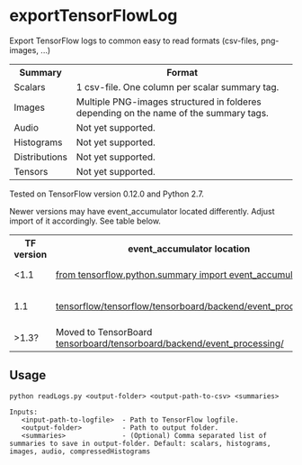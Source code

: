 # exportTensorFlowLog
Export TensorFlow logs to common easy to read formats (csv-files, png-images, ...)
<table>
<tr>
<th>Summary</th>
<th>Format</th>
</tr>
<tr>
<td>Scalars</td>
<td>1 csv-file. One column per scalar summary tag.</td>
</tr>
<tr>
<td>Images</td>
<td>Multiple PNG-images structured in folderes depending on the name of the summary tags.</td>
</tr>
<tr>
<td>Audio</td>
<td>Not yet supported.</td>
</tr>
<tr>
<td>Histograms</td>
<td>Not yet supported.</td>
</tr>
<tr>
<td>Distributions</td>
<td>Not yet supported.</td>
</tr>
<tr>
<td>Tensors</td>
<td>Not yet supported.</td>
</tr>
</table>

Tested on TensorFlow version 0.12.0 and Python 2.7.

Newer versions may have event_accumulator located differently. Adjust import of it accordingly. See table below.

<table>
<tr>
<th>TF version</th>
<th>event_accumulator location</th>
<th>event_accumulator import</th>
</tr>
<tr>
<td>&lt;1.1</td>
<td><a href="https://github.com/tensorflow/tensorflow/tree/c62a66bcd4d6f009e0b416055e2ecb8ef50fd0aa/tensorflow/python/summary">from tensorflow.python.summary import event_accumulator</a></td>
<td>from tensorflow.python.summary import event_accumulator</td>
</tr>
<tr>
<td>1.1</td>
<td><a href="https://github.com/tensorflow/tensorflow/tree/1ec6ed51182adf8f1b03a3188c16cd8a45ca6c85/tensorflow/tensorboard/backend/event_processing">tensorflow/tensorflow/tensorboard/backend/event_processing</a></td>
<td>from tensorflow.tensorboard.backend.event_processing import event_accumulator</td>
</tr>
<tr>
<td>&gt;1.3?</td>
<td>Moved to TensorBoard<br>
<a href="https://github.com/tensorflow/tensorboard/tree/master/tensorboard/backend/event_processing">tensorboard/tensorboard/backend/event_processing/</a></td>
<td>from ??? import event_accumulator</td>
</tr>
</table>

## Usage

```
python readLogs.py <output-folder> <output-path-to-csv> <summaries>

Inputs:
   <input-path-to-logfile>  - Path to TensorFlow logfile.
   <output-folder>          - Path to output folder.
   <summaries>              - (Optional) Comma separated list of summaries to save in output-folder. Default: scalars, histograms, images, audio, compressedHistograms
```
